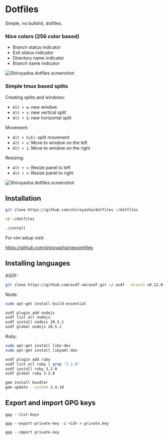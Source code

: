 # Dotfiles

Simple, no bullshit, dotfiles.

### Nice colors (256 color based)

- Branch status indicator
- Exit status indicator
- Directory name indicator
- Branch name indicator

![Shiroyasha dotfiles screenshot](screenshot.png)

### Simple tmux based splits

Creating splits and windows:

- `Alt + w`: new window
- `Alt + s`: new vertical split
- `Alt + S`: new horizontal split

Movement:

- `Alt + hjkl`: split movement
- `Alt + u`: Move to window on the left
- `Alt + i`: Move to window on the right

Resizing:

- `Alt + <`: Resize panel to left
- `Alt + >`: Resize panel to right

![Shiroyasha dotfiles screenshot](splits.png)

## Installation

``` bash
git clone https://github.com/shiroyasha/dotfiles ~/dotfiles

cd ~/dotfiles

./install
```

For vim setup visit:

https://github.com/shiroyasha/neovimfiles

## Installing languages

ASDF:

```bash
git clone https://github.com/asdf-vm/asdf.git ~/.asdf --branch v0.12.0
```

Node:

``` bash
sudo apt-get install build-essential

asdf plugin add nodejs
asdf list all nodejs
asdf install nodejs 20.5.1
asdf global nodejs 20.5.1
```

Ruby:

``` bash
sudo apt-get install libz-dev
sudo apt-get install libyaml-dev

asdf plugin add ruby
asdf list all ruby | grep "3.2.0"
asdf install ruby 3.2.0
asdf global ruby 3.2.0

gem install bundler
gem update --system 3.4.18
```

## Export and import GPG keys

```
gpg --list-keys
```

```
gpg --export-private-key -i <id> > private.key
```

```
gpg --import private.key
```
